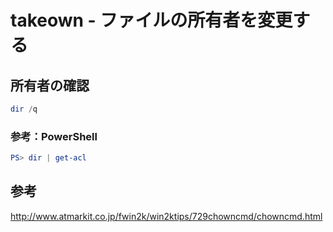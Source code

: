 ﻿# takeown - ファイルの所有者を変更する

## 所有者の確認

```powershell
dir /q
```

### 参考：PowerShell

```powershell
PS> dir | get-acl
```

## 参考
http://www.atmarkit.co.jp/fwin2k/win2ktips/729chowncmd/chowncmd.html
